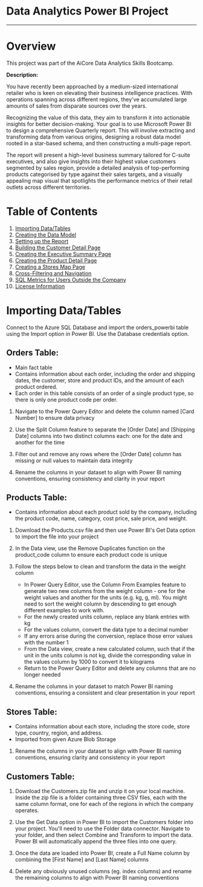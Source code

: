 # Data Analytics Power BI Project
--------------------------------------------------------

# Overview
This project was part of the AiCore Data Analytics Skills Bootcamp.

**Description:**

You have recently been approached by a medium-sized international retailer who is keen on elevating their business intelligence practices. With operations spanning across different regions, they've accumulated large amounts of sales from disparate sources over the years.

Recognizing the value of this data, they aim to transform it into actionable insights for better decision-making. Your goal is to use Microsoft Power BI to design a comprehensive Quarterly report. This will involve extracting and transforming data from various origins, designing a robust data model rooted in a star-based schema, and then constructing a multi-page report.

The report will present a high-level business summary tailored for C-suite executives, and also give insights into their highest value customers segmented by sales region, provide a detailed analysis of top-performing products categorised by type against their sales targets, and a visually appealing map visual that spotlights the performance metrics of their retail outlets across different territories.


# Table of Contents
1. [Importing Data/Tables](#importing-datatables)
2. [Creating the Data Model](#Creating-the-Data-Model)
3. [Setting up the Report](#Setting-up-the-Report)
4. [Building the Customer Detail Page](#Building-the-Customer-Detail-Page)
5. [Creating the Executive Summary Page](#Creating-the-Executive-Summary-Page)
6. [Creating the Product Detail Page](#Creating-the-Product-Detail-Page)
7. [Creating a Stores Map Page](#creating-a-stores-map-page)
8. [Cross-Filtering and Navigation](#cross-filtering-and-navigation)
9. [SQL Metrics for Users Outside the Company](#sql-metrics-for-users-outside-the-company)
10. [License Information](#License-Information)


# Importing Data/Tables
Connect to the Azure SQL Database and import the orders_powerbi table using the Import option in Power BI. Use the Database credentials option.

## Orders Table:
- Main fact table
- Contains information about each order, including the order and shipping dates, the customer, store and product IDs, and the amount of each product ordered. 
- Each order in this table consists of an order of a single product type, so there is only one product code per order.


1. Navigate to the Power Query Editor and delete the column named [Card Number] to ensure data privacy

2. Use the Split Column feature to separate the [Order Date] and [Shipping Date] columns into two distinct columns each: one for the date and another for the time

3. Filter out and remove any rows where the [Order Date] column has missing or null values to maintain data integrity

4. Rename the columns in your dataset to align with Power BI naming conventions, ensuring consistency and clarity in your report


## Products Table:
- Contains information about each product sold by the company, including the product code, name, category, cost price, sale price, and weight.

1. Download the Products.csv file  and then use Power BI's Get Data option to import the file into your project

2. In the Data view, use the Remove Duplicates function on the product_code column to ensure each product code is unique


3. Follow the steps below to clean and transform the data in the weight column


    - In Power Query Editor, use the Column From Examples feature to generate two new columns from the weight column - one for the weight values and another for the units (e.g. kg, g, ml). You might need to sort the weight column by descending to get enough different examples to work with.
    - For the newly created units column, replace any blank entries with kg
    - For the values column, convert the data type to a decimal number
    - If any errors arise during the conversion, replace those error values with the number 1
    - From the Data view, create a new calculated column, such that if the unit in the units column is not kg, divide the corresponding value in the values column by 1000 to convert it to kilograms
    - Return to the Power Query Editor and delete any columns that are no longer needed

4. Rename the columns in your dataset to match Power BI naming conventions, ensuring a consistent and clear presentation in your report


## Stores Table:
- Contains information about each store, including the store code, store type, country, region, and address.
- Imported from given Azure Blob Storage

1. Rename the columns in your dataset to align with Power BI naming conventions, ensuring clarity and consistency in your report


## Customers Table:

1. Download the Customers.zip file and unzip it on your local machine. Inside the zip file is a folder containing three CSV files, each with the same column format, one for each of the regions in which the company operates.

2. Use the Get Data option in Power BI to import the Customers folder into your project. You'll need to use the Folder data connector. Navigate to your folder, and then select Combine and Transform to import the data. Power BI will automatically append the three files into one query.

3. Once the data are loaded into Power BI, create a Full Name column by combining the [First Name] and [Last Name] columns

4. Delete any obviously unused columns (eg. index columns) and rename the remaining columns to align with Power BI naming conventions
